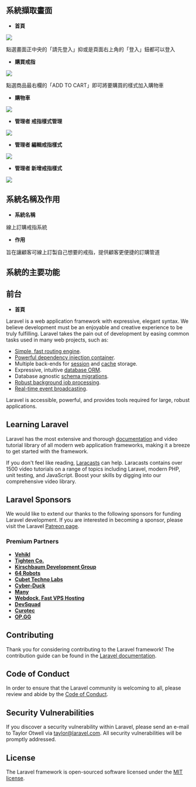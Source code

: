 ## 系統擷取畫面

- **首頁**

<img src="https://i.imgur.com/UwqNhFi.png">

點選畫面正中央的「請先登入」抑或是頁面右上角的「登入」鈕都可以登入

- **購買戒指**

<img src="https://i.imgur.com/n7mkuo3.png">

點選商品最右欄的「ADD TO CART」即可將要購買的樣式加入購物車

- **購物車**

<img src="https://i.imgur.com/0gWrf7d.png">

- **管理者 戒指樣式管理**

<img src="https://i.imgur.com/VcMJECf.png">

- **管理者 編輯戒指樣式**

<img src="https://i.imgur.com/j5Hfyjj.png">

- **管理者 新增戒指樣式**

<img src="https://i.imgur.com/6opxaqd.png">

## 系統名稱及作用

- **系統名稱**

 線上訂購戒指系統

- **作用**

旨在讓顧客可線上訂製自己想要的戒指，提供顧客更便捷的訂購管道

## 系統的主要功能

## 前台

- **首頁**

<a herf="https://github.com/3A732002">


Laravel is a web application framework with expressive, elegant syntax. We believe development must be an enjoyable and creative experience to be truly fulfilling. Laravel takes the pain out of development by easing common tasks used in many web projects, such as:

- [Simple, fast routing engine](https://laravel.com/docs/routing).
- [Powerful dependency injection container](https://laravel.com/docs/container).
- Multiple back-ends for [session](https://laravel.com/docs/session) and [cache](https://laravel.com/docs/cache) storage.
- Expressive, intuitive [database ORM](https://laravel.com/docs/eloquent).
- Database agnostic [schema migrations](https://laravel.com/docs/migrations).
- [Robust background job processing](https://laravel.com/docs/queues).
- [Real-time event broadcasting](https://laravel.com/docs/broadcasting).

Laravel is accessible, powerful, and provides tools required for large, robust applications.

## Learning Laravel

Laravel has the most extensive and thorough [documentation](https://laravel.com/docs) and video tutorial library of all modern web application frameworks, making it a breeze to get started with the framework.

If you don't feel like reading, [Laracasts](https://laracasts.com) can help. Laracasts contains over 1500 video tutorials on a range of topics including Laravel, modern PHP, unit testing, and JavaScript. Boost your skills by digging into our comprehensive video library.

## Laravel Sponsors

We would like to extend our thanks to the following sponsors for funding Laravel development. If you are interested in becoming a sponsor, please visit the Laravel [Patreon page](https://patreon.com/taylorotwell).

### Premium Partners

- **[Vehikl](https://vehikl.com/)**
- **[Tighten Co.](https://tighten.co)**
- **[Kirschbaum Development Group](https://kirschbaumdevelopment.com)**
- **[64 Robots](https://64robots.com)**
- **[Cubet Techno Labs](https://cubettech.com)**
- **[Cyber-Duck](https://cyber-duck.co.uk)**
- **[Many](https://www.many.co.uk)**
- **[Webdock, Fast VPS Hosting](https://www.webdock.io/en)**
- **[DevSquad](https://devsquad.com)**
- **[Curotec](https://www.curotec.com/)**
- **[OP.GG](https://op.gg)**

## Contributing

Thank you for considering contributing to the Laravel framework! The contribution guide can be found in the [Laravel documentation](https://laravel.com/docs/contributions).

## Code of Conduct

In order to ensure that the Laravel community is welcoming to all, please review and abide by the [Code of Conduct](https://laravel.com/docs/contributions#code-of-conduct).

## Security Vulnerabilities

If you discover a security vulnerability within Laravel, please send an e-mail to Taylor Otwell via [taylor@laravel.com](mailto:taylor@laravel.com). All security vulnerabilities will be promptly addressed.

## License

The Laravel framework is open-sourced software licensed under the [MIT license](https://opensource.org/licenses/MIT).
